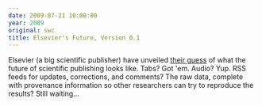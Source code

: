 ```yaml
---
date: 2009-07-21 10:00:00
year: 2009
original: swc
title: Elsevier's Future, Version 0.1
---
```

<p>Elsevier (a big scientific publisher) have unveiled <a href="http://blogs.nature.com/news/thegreatbeyond/2009/07/article_of_the_future.html">their guess</a> of what the future of scientific publishing looks like.  Tabs?  Got 'em.  Audio?  Yup. RSS feeds for updates, corrections, and comments? The raw data, complete with provenance information so other researchers can try to reproduce the results?  Still waiting...</p>
